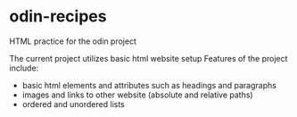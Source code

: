 # odin-recipes
HTML practice for the odin project

The current project utilizes basic html website setup
Features of the project include:
- basic html elements and attributes such as headings and paragraphs
- images and links to other website (absolute and relative paths)
- ordered and unordered lists

